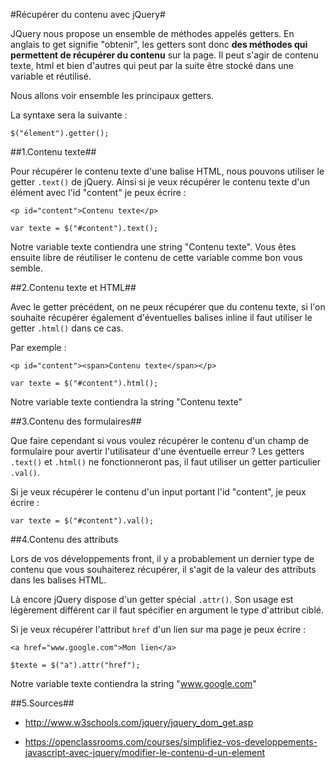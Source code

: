 #Récupérer du contenu avec jQuery#

JQuery nous propose un ensemble de méthodes appelés getters. En anglais to get signifie "obtenir", les getters sont donc **des méthodes qui permettent de récupérer du contenu** sur la page. Il peut s'agir de contenu texte, html et bien d'autres qui peut par la suite être stocké dans une variable et réutilisé.

Nous allons voir ensemble les principaux getters.

La syntaxe sera la suivante :

```
$("élement").getter();

```

##1\.Contenu texte##

Pour récupérer le contenu texte d'une balise HTML, nous pouvons utiliser le getter ```.text()``` de jQuery. Ainsi si je veux récupérer le contenu texte d'un élément avec l'id "content" je peux écrire :

```
<p id="content">Contenu texte</p>

```

```
var texte = $("#content").text();

```
Notre variable texte contiendra une string "Contenu texte". Vous êtes ensuite libre de réutiliser le contenu de cette variable comme bon vous semble.

##2\.Contenu texte et HTML##

Avec le getter précédent, on ne peux récupérer que du contenu texte, si l'on souhaite récupérer également d'éventuelles balises inline il faut utiliser le getter ```.html()``` dans ce cas.

Par exemple :

```
<p id="content"><span>Contenu texte</span></p>

```

```
var texte = $("#content").html();

```
Notre variable texte contiendra la string "<span>Contenu texte</span>"

##3\.Contenu des formulaires##

Que faire cependant si vous voulez récupérer le contenu d'un champ de formulaire pour avertir l'utilisateur d'une éventuelle erreur ? Les getters ```.text()``` et ```.html()``` ne fonctionneront pas, il faut utiliser un getter particulier ```.val()```.

Si je veux récupérer le contenu d'un input portant l'id "content", je peux écrire :

```
var texte = $("#content").val();

```

##4\.Contenu des attributs

Lors de vos développements front, il y a probablement un dernier type de contenu que vous souhaiterez récupérer, il s'agit de la valeur des attributs dans les balises HTML.

Là encore jQuery dispose d'un getter spécial ```.attr()```. Son usage est légèrement différent car il faut spécifier en argument le type d'attribut ciblé.

Si je veux récupérer l'attribut ```href``` d'un lien sur ma page je peux écrire :

```
<a href="www.google.com">Mon lien</a>

```

```
$texte = $("a").attr("href");

```
Notre variable texte contiendra la string "www.google.com"

##5\.Sources##

- http://www.w3schools.com/jquery/jquery_dom_get.asp

- https://openclassrooms.com/courses/simplifiez-vos-developpements-javascript-avec-jquery/modifier-le-contenu-d-un-element
